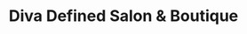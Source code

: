 ---
title: "Diva Defined Salon & Boutique"
url: /rochester/diva-defined-salon-und-boutique/
shop: Friseur
---